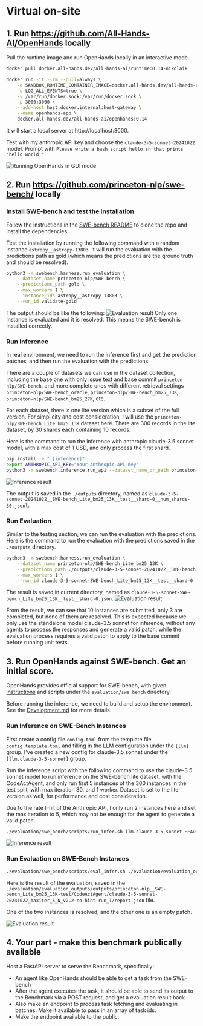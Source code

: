 # Virtual on-site

## 1. Run https://github.com/All-Hands-AI/OpenHands locally

Pull the runtime image and run OpenHands locally in an interactive mode.

```bash
docker pull docker.all-hands.dev/all-hands-ai/runtime:0.14-nikolaik

docker run -it --rm --pull=always \
    -e SANDBOX_RUNTIME_CONTAINER_IMAGE=docker.all-hands.dev/all-hands-ai/runtime:0.14-nikolaik \
    -e LOG_ALL_EVENTS=true \
    -v /var/run/docker.sock:/var/run/docker.sock \
    -p 3000:3000 \
    --add-host host.docker.internal:host-gateway \
    --name openhands-app \
    docker.all-hands.dev/all-hands-ai/openhands:0.14
```

It will start a local server at http://localhost:3000.

Test with my anthropic API key and choose the `claude-3-5-sonnet-20241022` model. Prompt with `Please write a bash script hello.sh that prints "hello world!"`

![Running OpenHands in GUI mode](/images/image-6.png)

## 2. Run https://github.com/princeton-nlp/swe-bench/ locally

### Install SWE-bench and test the installation

Follow the instructions in the [SWE-bench README](https://github.com/princeton-nlp/SWE-bench) to clone the repo and install the dependencies.

Test the installation by running the following command with a random instance `astropy__astropy-13803`. It will run the evaluation with the predictions path as gold (which means the predictions are the ground truth and should be resolved).

```bash
python3 -m swebench.harness.run_evaluation \
    --dataset_name princeton-nlp/SWE-bench \
    --predictions_path gold \
    --max_workers 1 \
    --instance_ids astropy__astropy-13803 \
    --run_id validate-gold
```

The output should be like the following:
![Evaluation result](/images/image-5.png)
Only one instance is evaluated and it is resolved. This means the SWE-bench is installed correctly.

### Run Inference

In real environment, we need to run the inference first and get the prediction patches, and then run the evaluation with the predictions.

There are a couple of datasets we can use in the dataset collection, including the base one with only issue text and base commit `princeton-nlp/SWE-bench`, and more complete ones with different retrieval settings `princeton-nlp/SWE-bench_oracle`, `princeton-nlp/SWE-bench_bm25_13K`, `princeton-nlp/SWE-bench_bm25_27K`, etc.

For each dataset, there is one lite version which is a subset of the full version. For simplicity and cost consideration, I will use the `princeton-nlp/SWE-bench_Lite_bm25_13K` dataset here. There are 300 records in the lite dataset, by 30 shards each containing 10 records.

Here is the command to run the inference with anthropic claude-3.5 sonnet model, with a max cost of 1 USD, and only process the first shard.

```bash
pip install -e ".[inference]"
export ANTHROPIC_API_KEY="Your-Anthropic-API-Key"
python3 -m swebench.inference.run_api --dataset_name_or_path princeton-nlp/SWE-bench_Lite_bm25_13K --model_name_or_path claude-3-5-sonnet-20241022 --output_dir ./outputs --max_cost 1 --shard_id 0 --num_shards 30
```

![Inference result](/images/image-1.png)

The output is saved in the `./outputs` directory, named as `claude-3-5-sonnet-20241022__SWE-bench_Lite_bm25_13K__test__shard-0__num_shards-30.jsonl`.

### Run Evaluation

Similar to the testing section, we can run the evaluation with the predictions. Here is the command to run the evaluation with the predictions saved in the `./outputs` directory.

```bash
python3 -m swebench.harness.run_evaluation \
    --dataset_name princeton-nlp/SWE-bench_Lite_bm25_13K \
    --predictions_path ./outputs/claude-3-5-sonnet-20241022__SWE-bench_Lite_bm25_13K__test__shard-0__num_shards-30.jsonl \
    --max_workers 1 \
    --run_id claude-3-5-sonnet-SWE-bench_Lite_bm25_13K__test__shard-0
```

The result is saved in current directory, named as `claude-3-5-sonnet-SWE-bench_Lite_bm25_13K__test__shard-0.json`.
![Evaluation result](/images/image-2.png)

From the result, we can see that 10 instances are submitted, only 3 are completed, but none of them are resolved. This is expected because we only use the standalone model claude-3.5 sonnet for inference, without any agents to process the responses and generate a valid patch, while the evaluation process requires a valid patch to apply to the base commit before running unit tests.

## 3. Run OpenHands against SWE-bench. Get an initial score.

OpenHands provides official support for SWE-bench, with given [instructions](https://github.com/All-Hands-AI/OpenHands/tree/main/evaluation/swe_bench#openhands-swe-bench-instance-level-docker-support) and scripts under the `evaluation/swe_bench` directory.

Before running the inference, we need to build and setup the environment. See the [Development.md](https://github.com/All-Hands-AI/OpenHands/blob/main/Development.md) for more details.

### Run Inference on SWE-Bench Instances

First create a config file `config.toml` from the template file `config.template.toml` and filling in the LLM configuration under the `[llm]` group. I've created a new config for claude-3.5 sonnet under the `[llm.claude-3-5-sonnet]` group.

Run the inference script with the following command to use the claude-3.5 sonnet model to run inference on the SWE-bench lite dataset, with the CodeActAgent, and only run first 5 instances of the 300 instances in the test split, with max iteration 30, and 1 worker. Dataset is set to the lite version as well, for performance and cost consideration.

Due to the rate limit of the Anthropic API, I only run 2 instances here and set the max iteration to 5, which may not be enough for the agent to generate a valid patch.

```bash
./evaluation/swe_bench/scripts/run_infer.sh llm.claude-3-5-sonnet HEAD CodeActAgent 2 5 1 princeton-nlp/SWE-bench_Lite_bm25_13K test
```

![Inference result](/images/image-3.png)

### Run Evaluation on SWE-Bench Instances

```bash
./evaluation/swe_bench/scripts/eval_infer.sh ./evaluation/evaluation_outputs/outputs/princeton-nlp__SWE-bench_Lite_bm25_13K-test/CodeActAgent/claude-3-5-sonnet-20241022_maxiter_5_N_v2.2-no-hint-run_1/output.jsonl "" princeton-nlp/SWE-bench_Lite_bm25_13K test
```

Here is the result of the evaluation, saved in the `./evaluation/evaluation_outputs/outputs/princeton-nlp__SWE-bench_Lite_bm25_13K-test/CodeActAgent/claude-3-5-sonnet-20241022_maxiter_5_N_v2.2-no-hint-run_1/report.json` file.

One of the two instances is resolved, and the other one is an empty patch.

![Evaluation result](/images/image-4.png)

## 4. Your part - make this benchmark publically available

Host a FastAPI server to serve the Benchmark, specifically:

- An agent like OpenHands should be able to get a task from the SWE-bench
- After the agent executes the task, it should be able to send its output to the Benchmark via a POST request, and get a evaluation result back
- Also make an endpoint to process task fetching and evaluating in batches. Make it available to pass in an array of task ids.
- Make the endpoint available to the public.
